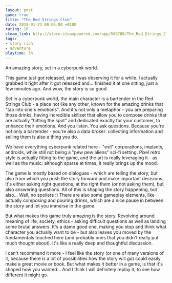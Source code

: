 ```yaml
---
layout: post
game: true
title: "The Red Strings Club"
date: 2018-01-23 00:05:00 +0100
rating: 10
steam_link: http://store.steampowered.com/app/589780/The_Red_Strings_Club/
tags:
- story rich
- adventure
playtime: 3h
---
```


An amazing story, set in a cyberpunk world.

This game just got released, and I was observing it for a while. I actually grabbed it right after it got released and... finished it at one sitting, just a few minutes ago. And wow, the story is so good.

Set in a cyberpunk world, the main character is a bartender in the Red Strings Club - a place not like any other, known for the amazing drinks that "tap into one's emotions". And it's not only a metaphor - you are preparing those drinks, having incredible skillset that allow you to compose drinks that are actually "hitting the spot" and dedicated exactly for your customer, to enhance their emotions. And you listen. You ask questions. Because you're not only a bartender - you're also a data broker: collecting information and selling them is also a thing you do.

We have everything cyberpunk related here - "evil" corporations, implants, androids, while still not being a "pew pew aliens" sci-fi setting. Pixel retro style is actually fitting to the game, and the art is really leveraging it - as well as the music: although sparse at times, it really brings up the mood.

The game is mostly based on dialogues - which are telling the story, but also from which you push the story forward and make important decisions. It's either asking right questions, at the right them (or not asking them), but also answering questions. All of this is shaping the story happening, but also... Well, no spoilers :) There are also some gameplay elements, like actually composing and pouring drinks, which are a nice pause in between the story and let you immerse in the game.

But what makes this game truly amazing is the story. Revolving around meaning of life, society, ethics - asking difficult questions as well as landing some brutal answers. It's a damn good one, making you stop and think what character you actually want to be - but also leaves you moved by the fundamentals touched here (and probably ones that you didn't really put much thought about). It's like a really deep and thoughtful discussion.

I can't recommend it more - I feel like the story (or one of many versions of it, because there is a lot of possibilities how the story will go) could easily make a great movie or book. But what makes it better in a game, is that it's shaped how you wanted... And I think I will definitely replay it, to see how different it might go.
